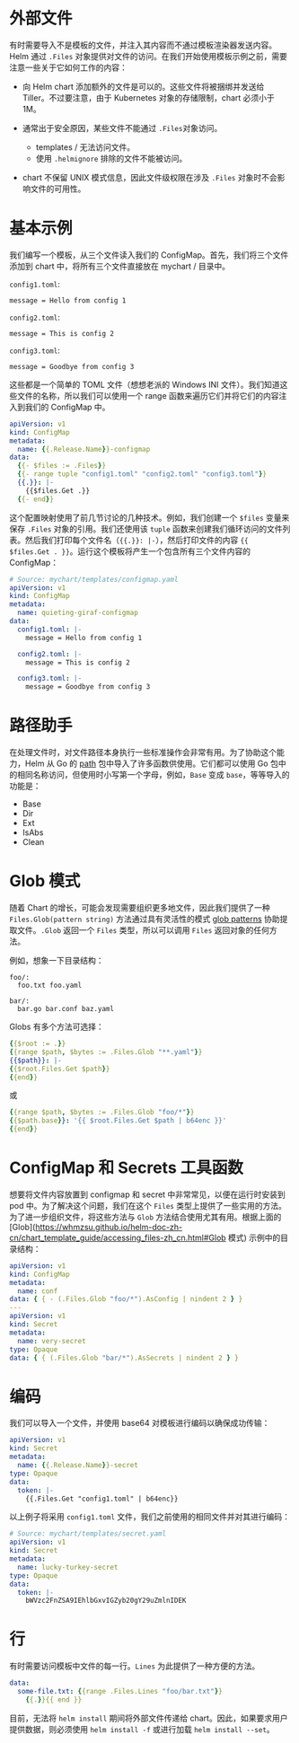 # 外部文件

有时需要导入不是模板的文件，并注入其内容而不通过模板渲染器发送内容。Helm 通过 `.Files` 对象提供对文件的访问。在我们开始使用模板示例之前，需要注意一些关于它如何工作的内容：

- 向 Helm chart 添加额外的文件是可以的。这些文件将被捆绑并发送给 Tiller。不过要注意，由于 Kubernetes 对象的存储限制，chart 必须小于 1M。

- 通常出于安全原因，某些文件不能通过 `.Files`对象访问。

  - templates / 无法访问文件。
  - 使用 `.helmignore` 排除的文件不能被访问。

- chart 不保留 UNIX 模式信息，因此文件级权限在涉及 `.Files` 对象时不会影响文件的可用性。

# 基本示例

我们编写一个模板，从三个文件读入我们的 ConfigMap。首先，我们将三个文件添加到 chart 中，将所有三个文件直接放在 mychart / 目录中。

`config1.toml`:

```
message = Hello from config 1
```

`config2.toml`:

```
message = This is config 2
```

`config3.toml`:

```
message = Goodbye from config 3
```

这些都是一个简单的 TOML 文件（想想老派的 Windows INI 文件）。我们知道这些文件的名称，所以我们可以使用一个 range 函数来遍历它们并将它们的内容注入到我们的 ConfigMap 中。

```yaml
apiVersion: v1
kind: ConfigMap
metadata:
  name: {{.Release.Name}}-configmap
data:
  {{- $files := .Files}}
  {{- range tuple "config1.toml" "config2.toml" "config3.toml"}}
  {{.}}: |-
    {{$files.Get .}}
  {{- end}}
```

这个配置映射使用了前几节讨论的几种技术。例如，我们创建一个 `$files` 变量来保存 `.Files` 对象的引用。我们还使用该 `tuple` 函数来创建我们循环访问的文件列表。然后我们打印每个文件名（`{{.}}: |-`），然后打印文件的内容 `{{ $files.Get . }}`。运行这个模板将产生一个包含所有三个文件内容的 ConfigMap：

```yaml
# Source: mychart/templates/configmap.yaml
apiVersion: v1
kind: ConfigMap
metadata:
  name: quieting-giraf-configmap
data:
  config1.toml: |-
    message = Hello from config 1

  config2.toml: |-
    message = This is config 2

  config3.toml: |-
    message = Goodbye from config 3
```

# 路径助手

在处理文件时，对文件路径本身执行一些标准操作会非常有用。为了协助这个能力，Helm 从 Go 的 [path](https://golang.org/pkg/path/) 包中导入了许多函数供使用。它们都可以使用 Go 包中的相同名称访问，但使用时小写第一个字母，例如，`Base` 变成 `base`，等等导入的功能是：

- Base
- Dir
- Ext
- IsAbs
- Clean

# Glob 模式

随着 Chart 的增长，可能会发现需要组织更多地文件，因此我们提供了一种 `Files.Glob(pattern string)` 方法通过具有灵活性的模式 [glob patterns](https://godoc.org/github.com/gobwas/glob) 协助提取文件。`.Glob` 返回一个 `Files` 类型，所以可以调用 `Files` 返回对象的任何方法。

例如，想象一下目录结构：

```
foo/:
  foo.txt foo.yaml

bar/:
  bar.go bar.conf baz.yaml
```

Globs 有多个方法可选择：

```yaml
{{$root := .}}
{{range $path, $bytes := .Files.Glob "**.yaml"}}
{{$path}}: |-
{{$root.Files.Get $path}}
{{end}}
```

或

```yaml
{{range $path, $bytes := .Files.Glob "foo/*"}}
{{$path.base}}: '{{ $root.Files.Get $path | b64enc }}'
{{end}}
```

# ConfigMap 和 Secrets 工具函数

想要将文件内容放置到 configmap 和 secret 中非常常见，以便在运行时安装到 pod 中。为了解决这个问题，我们在这个 `Files` 类型上提供了一些实用的方法。为了进一步组织文件，将这些方法与 `Glob` 方法结合使用尤其有用。根据上面的 [Glob](https://whmzsu.github.io/helm-doc-zh-cn/chart_template_guide/accessing_files-zh_cn.html#Glob 模式) 示例中的目录结构：

```yaml
apiVersion: v1
kind: ConfigMap
metadata:
  name: conf
data: { { - (.Files.Glob "foo/*").AsConfig | nindent 2 } }
---
apiVersion: v1
kind: Secret
metadata:
  name: very-secret
type: Opaque
data: { { (.Files.Glob "bar/*").AsSecrets | nindent 2 } }
```

# 编码

我们可以导入一个文件，并使用 base64 对模板进行编码以确保成功传输：

```yaml
apiVersion: v1
kind: Secret
metadata:
  name: {{.Release.Name}}-secret
type: Opaque
data:
  token: |-
    {{.Files.Get "config1.toml" | b64enc}}
```

以上例子将采用 `config1.toml` 文件，我们之前使用的相同文件并对其进行编码：

```yaml
# Source: mychart/templates/secret.yaml
apiVersion: v1
kind: Secret
metadata:
  name: lucky-turkey-secret
type: Opaque
data:
  token: |-
    bWVzc2FnZSA9IEhlbGxvIGZyb20gY29uZmlnIDEK
```

# 行

有时需要访问模板中文件的每一行。`Lines` 为此提供了一种方便的方法。

```yaml
data:
  some-file.txt: {{range .Files.Lines "foo/bar.txt"}}
    {{.}}{{ end }}
```

目前，无法将 `helm install` 期间将外部文件传递给 chart。因此，如果要求用户提供数据，则必须使用 `helm install -f` 或进行加载 `helm install --set`。
